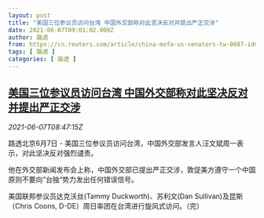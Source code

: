 ```yaml
---
layout: post
title: "美国三位参议员访问台湾 中国外交部称对此坚决反对并提出严正交涉"
date: 2021-06-07T09:01:02.000Z
author: 路透
from: https://cn.reuters.com/article/china-mofa-us-senators-tw-0607-idCNKCS2DJ0U1
tags: [ 路透 ]
categories: [ 路透 ]
---
```

<!--1623056462000-->
[美国三位参议员访问台湾 中国外交部称对此坚决反对并提出严正交涉](https://cn.reuters.com/article/china-mofa-us-senators-tw-0607-idCNKCS2DJ0U1)
------

<div>
<div><i>2021-06-07T08:47:15Z</i></div><p>路透北京6月7日 - 美国三位参议员访问台湾，中国外交部发言人汪文斌周一表示，对此坚决反对强烈谴责。</p><p>他在外交部新闻发布会上称，中国外交部已提出严正交涉，敦促美方遵守一个中国原则不要向”台独“势力发出任何错误信号。</p><p>美国联邦参议员达克沃丝(Tammy Duckworth)、苏利文(Dan Sullivan)及昆斯（Chris Coons, D-DE）周日率团在台湾进行旋风式访问。（完）</p>
</div>
